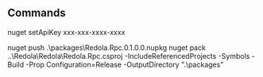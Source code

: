 Commands
------------
nuget setApiKey xxx-xxx-xxxx-xxxx

nuget push .\packages\Redola.Rpc.0.1.0.0.nupkg
nuget pack ..\Redola\Redola\Redola.Rpc.csproj -IncludeReferencedProjects -Symbols -Build -Prop Configuration=Release -OutputDirectory ".\packages"
